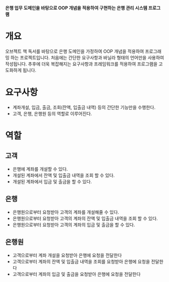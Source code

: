 **은행 업무 도메인을 바탕으로 OOP 개념을 적용하여 구현하는 은행 관리 시스템 프로그램**

# 개요

오브젝트 책 독서를 바탕으로 은행 도메인을 가정하여 OOP 개념을 적용하여 프로그래밍 하는 프로젝트입니다.
처음에는 간단한 요구사항과 바닐라 형태의 언어만을 사용하여 작성됩니다.
추후에 더욱 복잡해지는 요구사항과 프레임워크를 적용하여 프로그램을 고도화하게 됩니다.

# 요구사항

- 계좌개설, 입금, 출금, 조회(잔액, 입출금 내역) 등의 간단한 기능만을 수행한다.
- 고객, 은행, 은행원 등의 역할로 이루어진다.

# 역할

## 고객

- 은행에 계좌를 개설할 수 있다.
- 개설된 계좌에서 잔액 및 입출금 내역을 조회 할 수 있다.
- 개설된 계좌에서 입금 및 출금을 할 수 있다.

## 은행

- 은행원으로부터 요청받아 고객의 계좌를 개설해줄 수 있다.
- 은행원으로부터 요청받아 고객의 계좌의 잔액 및 입출금 내역을 조회 할 수 있다.
- 은행원으로부터 요청받아 고객의 계좌의 입금 및 출금을 할 수 있다.

## 은행원

- 고객으로부터 계좌 개설을 요청받아 은행에 요청을 전달한다
- 고객으로부터 계좌의 잔액 및 입출금 내역을 조회를 요청받아 은행에 요청을 전달한다
- 고객으로부터 계좌의 입금 및 출금을 요청받아 은행에 요청을 전달한다
